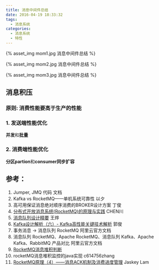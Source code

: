 ```yaml
---
title: 消息中间件总结
date: 2016-04-19 18:33:32
tags:
  - 消息系统
categories: 
  - 消息系统
  - 特性  
---
```


<p></p>
<!-- more -->

{% asset_img  mom1.jpg  消息中间件总结 %}



{% asset_img  mom2.jpg  消息中间件总结 %}



{% asset_img  mom3.jpg  消息中间件总结 %}



## 消息积压
### 原则: 消费性能要高于生产的性能
### 1. 发送端性能优化
**并发**和**批量**

### 2. 消费端性能优化
**分区partion**和**consumer同步扩容**

## 参考：

1. Jumper, JMQ 代码 文档
2. Kafka vs RocketMQ——单机系统可靠性 以夕
3. 高可用保证消息绝对顺序消费的BROKER设计方案 丁俊
4. [分布式开放消息系统(RocketMQ)的原理与实践](https://www.jianshu.com/p/468176c6bc1b) CHEN川
5. [消息队列设计精要](https://tech.meituan.com/2016/07/01/mq-design.html) 王烨
6. [Kafka设计解析（六）- Kafka高性能关键技术解析](http://www.jasongj.com/kafka/high_throughput/) 郭俊
7. 事务消息 -> 消息队列 RocketMQ 阿里云官方文档
8. 消息队列 RocketMQ、Apache RocketMQ、消息队列 Kafka、Apache Kafka、RabbitMQ 产品对比 阿里云官方文档
9. [RocketMQ消息堆积判断](https://blog.csdn.net/u013068377/article/details/72903288)
10. rocketMQ消息堆积监控的java实现 c614756zhang
11. [RocketMQ原理（4）——消息ACK机制及消费进度管理](https://zhuanlan.zhihu.com/p/25265380) Jaskey Lam
